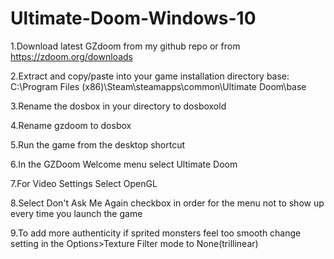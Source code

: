# Ultimate-Doom-Windows-10
1.Download latest GZdoom from my github repo or from https://zdoom.org/downloads

2.Extract and copy/paste into your game installation directory base: 
C:\Program Files (x86)\Steam\steamapps\common\Ultimate Doom\base

3.Rename the dosbox in your directory to dosboxold

4.Rename gzdoom to dosbox

5.Run the game from the desktop shortcut

6.In the GZDoom Welcome menu select Ultimate Doom

7.For Video Settings Select OpenGL

8.Select Don't Ask Me Again checkbox in order for the menu not to show up every time you launch the game

9.To add more authenticity if sprited monsters feel too smooth change setting in the Options>Texture Filter mode to None(trillinear)
